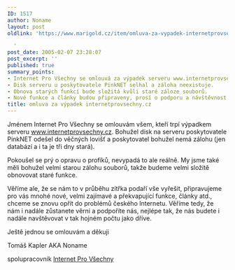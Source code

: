 ```yaml
---
ID: 1517
author: Noname
layout: post
oldlink: 'https://www.marigold.cz/item/omluva-za-vypadek-internetprovsechny-cz

  '
post_date: 2005-02-07 23:28:07
post_excerpt: ''
published: true
summary_points:
- Internet Pro Všechny se omlouvá za výpadek serveru www.internetprovsechny.cz.
- Disk serveru u poskytovatele PinkNET selhal a záloha neexistuje.
- Obnova starých funkcí bude složitá kvůli staré záloze souborů.
- Nové funkce a články budou připraveny, prosí o podporu a návštěvnost.
title: omluva za výpadek internetprovsechny.cz
---
```


<p>Jménem Internet Pro Všechny se omlouvám všem, kteří trpí výpadkem serveru <a href="http://www.internetprovsechny.cz" >www.internetprovsechny.cz</a>.
Bohužel disk na serveru poskytovatele PinkNET odešel do věčných lovišť
a poskytovatel bohužel nemá zálohu (jen databází a i ta je tři dny
stará).</p>

<p>Pokoušel se prý o opravu o profíků, nevypadá to ale reálně. My jsme
také měli bohužel velmi starou zálohu souborů, takže budeme velmi
složitě obnovovat staré funkce.</p>

<p>Věříme ale, že se nám to v průběhu zítřka podaří vše vyřešit,
připravujeme pro vás mnohé nové, velmi zajímavé a překvapující funkce,
články atd., chceme se znovu opřít do problémů českého Internetu.
Věříme tedy, že nám i nadále zůstanete věrni a podpoříte nás, nejlépe
tak, že nás budete i nadále navštěvovat v tak hojném počtu jako dříve.</p>

<p>
Ještě jednou se omlouvám a děkuji</p>

<div class="rightbox">
<p>Tomáš Kapler AKA Noname</p>

<p>spolupracovník <a href="http://www.internetprovsechny.cz">Internet Pro Všechny</a></p>

</div>